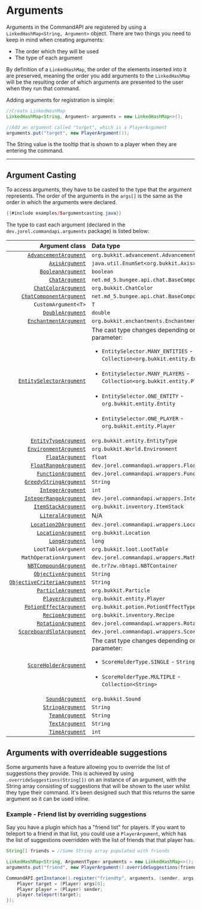 # Arguments

Arguments in the CommandAPI are registered by using a `LinkedHashMap<String, Argument>` object. There are two things you need to keep in mind when creating arguments:

* The order which they will be used
* The type of each argument

By definition of a `LinkedHashMap`, the order of the elements inserted into it are preserved, meaning the order you add arguments to the `LinkedHashMap` will be the resulting order of which arguments are presented to the user when they run that command.

Adding arguments for registration is simple:

```java
//Create LinkedHashMap
LinkedHashMap<String, Argument> arguments = new LinkedHashMap<>();

//Add an argument called "target", which is a PlayerArgument
arguments.put("target", new PlayerArgument());
```

The String value is the tooltip that is shown to a player when they are entering the command.

-----

## Argument Casting

To access arguments, they have to be casted to the type that the argument represents. The order of the arguments in the `args[]` is the same as the order in which the arguments were declared.

```java
{{#include examples/5argumentcasting.java}}
```

The type to cast each argument (declared in the `dev.jorel.commandapi.arguments` package) is listed below:

|                                               Argument class | Data type                                                    |
| -----------------------------------------------------------: | :----------------------------------------------------------- |
|                                        [`AdvancementArgument`](./advancementargument.md) | `org.bukkit.advancement.Advancement`                         |
|                               [`AxisArgument`](./axisarg.md) | `java.util.EnumSet<org.bukkit.Axis>`                         |
| [`BooleanArgument`](./primitivearguments.md#boolean-arguments) | `boolean`                                                    |
|           [`ChatArgument`](./chatarguments.md#chat-argument) | `net.md_5.bungee.api.chat.BaseComponent[]`                   |
| [`ChatColorArgument`](./chatarguments.md#chat-color-argument) | `org.bukkit.ChatColor`                                       |
| [`ChatComponentArgument`](./chatarguments.md#chat-component-argument) | `net.md_5.bungee.api.chat.BaseComponent[]`                   |
|                                          `CustomArgument<T>` | `T`                                                          |
| [`DoubleArgument`](./primitivearguments.md#numerical-arguments) | `double`                                                     |
|                                       [`EnchantmentArgument`](./enchantmentargument.md) | `org.bukkit.enchantments.Enchantment`                        |
| [`EntitySelectorArgument`](./entityarguments.md#entity-selector-argument) | The cast type changes depending on the input parameter:<br /><ul><li>`EntitySelector.MANY_ENTITIES` - `Collection<org.bukkit.entity.Entity>`</li><br /><li>`EntitySelector.MANY_PLAYERS` - `Collection<org.bukkit.entity.Player>`</li><br /><li>`EntitySelector.ONE_ENTITY` - `org.bukkit.entity.Entity`</li><br /><li>`EntitySelector.ONE_PLAYER` - `org.bukkit.entity.Player`</li></ul> |
| [`EntityTypeArgument`](./entityarguments.md#entity-type-argument) | `org.bukkit.entity.EntityType`                               |
|                                        [`EnvironmentArgument`](./environmentargs.md) | `org.bukkit.World.Environment`                               |
| [`FloatArgument`](./primitivearguments.md#numerical-arguments) | `float`                                                      |
| [`FloatRangeArgument`](./rangedarguments.md#the-integerrange--floatrange-class) | `dev.jorel.commandapi.wrappers.FloatRange`                   |
|                                          [`FunctionArgument`](./functionwrapper.md) | `dev.jorel.commandapi.wrappers.FunctionWrapper[]`            |
| [`GreedyStringArgument`](./stringarguments.md#greedy-string-argument) | `String`                                                     |
| [`IntegerArgument`](./primitivearguments.md#numerical-arguments) | `int`                                                        |
| [`IntegerRangeArgument`](./rangedarguments.md#the-integerrange--floatrange-class) | `dev.jorel.commandapi.wrappers.IntegerRange`                 |
|                                         [`ItemStackArgument`](./itemstackarguments.md) | `org.bukkit.inventory.ItemStack`                             |
|                                           [`LiteralArgument`](./literalarguments.md) | N/A                                                          |
| [`Location2DArgument`](./locationargument.md#location-2d-space) | `dev.jorel.commandapi.wrappers.Location2D`                   |
| [`LocationArgument`](./locationargument.md#location-3d-space) | `org.bukkit.Location`                                        |
| [`LongArgument`](./primitivearguments.md#numerical-arguments) | `long`                                                       |
|                                          `LootTableArgument` | `org.bukkit.loot.LootTable`                                  |
|                                      `MathOperationArgument` | `dev.jorel.commandapi.wrappers.MathOperation`                |
|                                        [`NBTCompoundArgument`](./nbtarguments.md) | `de.tr7zw.nbtapi.NBTContainer`                               |
| [`ObjectiveArgument`](./objectivearguments.md#objective-argument) | `String`                                                     |
| [`ObjectiveCriteriaArgument`](./objectivearguments.md#objective-criteria-argument) | `String`                                                     |
|                                          [`ParticleArgument`](./particlearguments.md) | `org.bukkit.Particle`                                        |
|     [`PlayerArgument`](./entityarguments.md#player-argument) | `org.bukkit.entity.Player`                                   |
|                                      [`PotionEffectArgument`](./potionarguments.md) | `org.bukkit.potion.PotionEffectType`                         |
|                                             [`RecipeArgument`](./recipeargument.md) | `org.bukkit.inventory.Recipe`                                |
|                      [`RotationArgument`](./rotationargs.md) | `dev.jorel.commandapi.wrappers.Rotation`                     |
| [`ScoreboardSlotArgument`](./scoreboardarguments.md#scoreboard-slot-argument) | `dev.jorel.commandapi.wrappers.ScoreboardSlot`               |
| [`ScoreHolderArgument`](./scoreboardarguments.md#score-holder-argument) | The cast type changes depending on the input parameter:<br /><ul><li>`ScoreHolderType.SINGLE` - `String`</li><br /><li>`ScoreHolderType.MULTIPLE` - `Collection<String>`</li></ul> |
|                                              [`SoundArgument`](./soundargument.md) | `org.bukkit.Sound`                                           |
|     [`StringArgument`](./stringarguments.md#string-argument) | `String`                                                     |
|                         [`TeamArgument`](./teamarguments.md) | `String`                                                     |
|         [`TextArgument`](./stringarguments.md#text-argument) | `String`                                                     |
|                                               [`TimeArgument`](./timeargs.md) | `int`                                                        |

## Arguments with overrideable suggestions

Some arguments have a feature allowing you to override the list of suggestions they provide. This is achieved by using `.overrideSuggestions(String[])` on an instance of an argument, with the String array consisting of suggestions that will be shown to the user whilst they type their command. It's been designed such that this returns the same argument so it can be used inline.


### Example - Friend list by overriding suggestions

Say you have a plugin which has a "friend list" for players. If you want to teleport to a friend in that list, you could use a `PlayerArgument`, which has the list of suggestions overridden with the list of friends that that player has.

```java
String[] friends = //Some String array populated with friends

LinkedHashMap<String, ArgumentType> arguments = new LinkedHashMap<>();
arguments.put("friend", new PlayerArgument().overrideSuggestions(friends));

CommandAPI.getInstance().register("friendtp", arguments, (sender, args) -> {
	Player target = (Player) args[0];
	Player player = (Player) sender;
	player.teleport(target);
});
```
